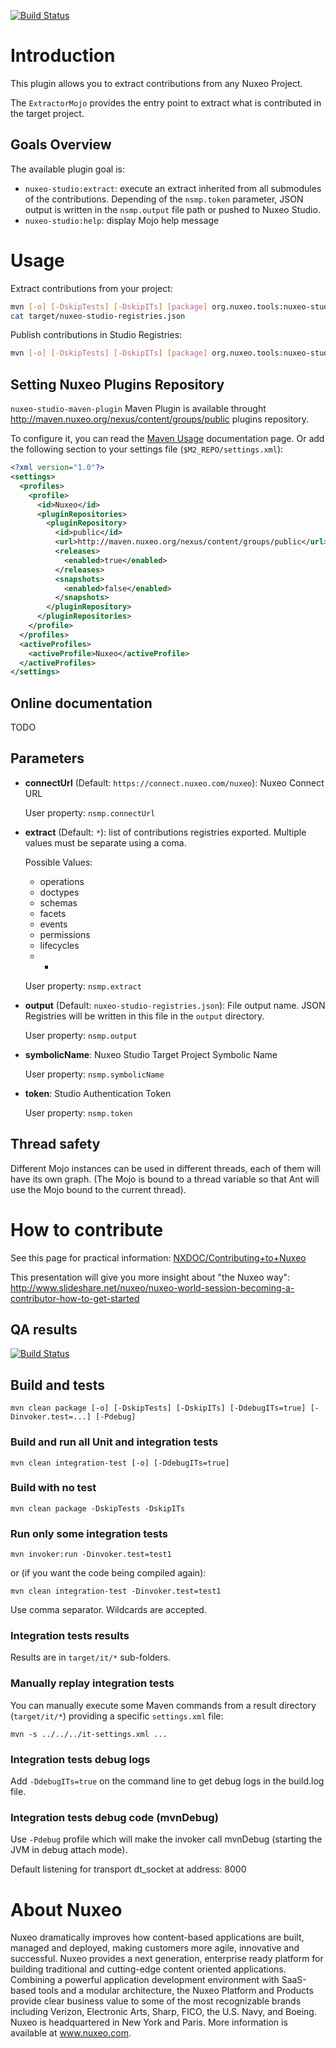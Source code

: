[![Build Status](https://qa.nuxeo.org/jenkins/buildStatus/icon?job=Misc/tools_nuxeo-studio-maven-plugin-master)](https://qa.nuxeo.org/jenkins/job/Misc/job/tools_nuxeo-studio-maven-plugin-master)

# Introduction

This plugin allows you to extract contributions from any Nuxeo Project.

The `ExtractorMojo` provides the entry point to extract what is contributed in the target project.

## Goals Overview

The available plugin goal is:

- `nuxeo-studio:extract`: execute an extract inherited from all submodules of the contributions. Depending of the `nsmp.token` parameter, JSON output is written in the `nsmp.output` file path or pushed to Nuxeo Studio.
- `nuxeo-studio:help`: display Mojo help message

# Usage

Extract contributions from your project:

```bash
mvn [-o] [-DskipTests] [-DskipITs] [package] org.nuxeo.tools:nuxeo-studio-maven-plugin:extract
cat target/nuxeo-studio-registries.json
```

Publish contributions in Studio Registries:

```bash
mvn [-o] [-DskipTests] [-DskipITs] [package] org.nuxeo.tools:nuxeo-studio-maven-plugin:extract -Dnsmp.symbolicName="MY-PROJECT" -Dnsmp.token="MY-TOKEN"
```

## Setting Nuxeo Plugins Repository

`nuxeo-studio-maven-plugin` Maven Plugin is available throught http://maven.nuxeo.org/nexus/content/groups/public plugins repository.

To configure it, you can read the [Maven Usage](https://doc.nuxeo.com/corg/maven-usage/) documentation page. Or add the following section to your settings file (`$M2_REPO/settings.xml`):

```xml
<?xml version="1.0"?>
<settings>
  <profiles>
    <profile>
      <id>Nuxeo</id>
      <pluginRepositories>
        <pluginRepository>
          <id>public</id>
          <url>http://maven.nuxeo.org/nexus/content/groups/public</url>
          <releases>
            <enabled>true</enabled>
          </releases>
          <snapshots>
            <enabled>false</enabled>
          </snapshots>
        </pluginRepository>
      </pluginRepositories>
    </profile>
  </profiles>
  <activeProfiles>
    <activeProfile>Nuxeo</activeProfile>
  </activeProfiles>
</settings>
```

## Online documentation

TODO

## Parameters

- **connectUrl** (Default: `https://connect.nuxeo.com/nuxeo`): Nuxeo Connect URL

   User property: `nsmp.connectUrl`

- **extract** (Default: `*`): list of contributions registries exported. Multiple values must be
  separate using a coma.

   Possible Values:
    - operations
    - doctypes
    - schemas
    - facets
    - events
    - permissions
    - lifecycles
    - *

   User property: `nsmp.extract`

- **output** (Default: `nuxeo-studio-registries.json`): File output name. JSON Registries will be written in this file in the `output` directory.

   User property: `nsmp.output`

- **symbolicName**: Nuxeo Studio Target Project Symbolic Name

   User property: `nsmp.symbolicName`

- **token**: Studio Authentication Token

   User property: `nsmp.token`

## Thread safety

Different Mojo instances can be used in different threads, each of them will
have its own graph. (The Mojo is bound to a thread variable so that Ant will
use the Mojo bound to the current thread).

# How to contribute

See this page for practical information:
[NXDOC/Contributing+to+Nuxeo](http://doc.nuxeo.com/x/VIZH)

This presentation will give you more insight about "the Nuxeo way":
<http://www.slideshare.net/nuxeo/nuxeo-world-session-becoming-a-contributor-how-to-get-started>

## QA results

[![Build Status](https://qa.nuxeo.org/jenkins/buildStatus/icon?job=tools_ant-assembly-maven-plugin-master)](https://qa.nuxeo.org/jenkins/job/tools_ant-assembly-maven-plugin-master/)

## Build and tests

    mvn clean package [-o] [-DskipTests] [-DskipITs] [-DdebugITs=true] [-Dinvoker.test=...] [-Pdebug]

### Build and run all Unit and integration tests

    mvn clean integration-test [-o] [-DdebugITs=true]

### Build with no test

    mvn clean package -DskipTests -DskipITs

### Run only some integration tests

    mvn invoker:run -Dinvoker.test=test1

or (if you want the code being compiled again):

    mvn clean integration-test -Dinvoker.test=test1

Use comma separator. Wildcards are accepted.

### Integration tests results

Results are in `target/it/*` sub-folders.

### Manually replay integration tests

You can manually execute some Maven commands from a result directory (`target/it/*`) providing a specific `settings.xml` file:

    mvn -s ../../../it-settings.xml ...

### Integration tests debug logs

Add `-DdebugITs=true` on the command line to get debug logs in the build.log file.

### Integration tests debug code (mvnDebug)

Use `-Pdebug` profile which will make the invoker call mvnDebug (starting the JVM in debug attach mode).

Default listening for transport dt_socket at address: 8000

# About Nuxeo

Nuxeo dramatically improves how content-based applications are built, managed and deployed, making customers more agile, innovative and successful. Nuxeo provides a next generation, enterprise ready platform for building traditional and cutting-edge content oriented applications. Combining a powerful application development environment with SaaS-based tools and a modular architecture, the Nuxeo Platform and Products provide clear business value to some of the most recognizable brands including Verizon, Electronic Arts, Sharp, FICO, the U.S. Navy, and Boeing. Nuxeo is headquartered in New York and Paris. More information is available at www.nuxeo.com.
